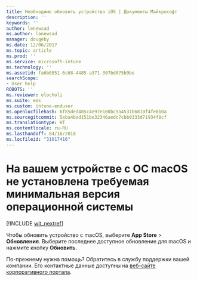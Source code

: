 ```yaml
---
title: Необходимо обновить устройство iOS | Документы Майкрософт
description: ''
keywords: ''
author: lenewsad
ms.author: lanewsad
manager: dougeby
ms.date: 12/06/2017
ms.topic: article
ms.prod: ''
ms.service: microsoft-intune
ms.technology: ''
ms.assetid: fa6b0851-6c68-4485-a371-307bd075b9be
searchScope:
- User help
ROBOTS: ''
ms.reviewer: elocholi
ms.suite: ems
ms.custom: intune-enduser
ms.openlocfilehash: 6f85ded485c4e97e100bc9a4531b6810f4fe0b0a
ms.sourcegitcommit: 5eba4bad151be32346aedc7cbb0333d71934f8cf
ms.translationtype: HT
ms.contentlocale: ru-RU
ms.lasthandoff: 04/16/2018
ms.locfileid: "31017416"
---
```

# <a name="your-macos-device-doesnt-have-the-required-minimum-operating-system-version"></a>На вашем устройстве с ОС macOS не установлена требуемая минимальная версия операционной системы

[!INCLUDE [wit_nextref](includes/end-user-os-update-guidance.md)]

Чтобы обновить устройство с macOS, выберите **App Store** > **Обновления**. Выберите последнее доступное обновление для macOS и нажмите кнопку **Обновить**.

По-прежнему нужна помощь? Обратитесь в службу поддержки вашей компании. Его контактные данные доступны на [веб-сайте корпоративного портала](https://portal.manage.microsoft.com#HelpDeskDialog).
